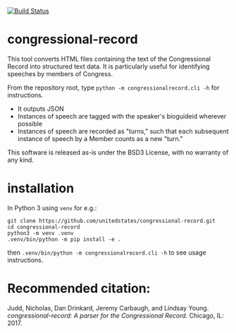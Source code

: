 [![Build Status](https://travis-ci.org/unitedstates/congressional-record.png)](https://travis-ci.org/unitedstates/congressional-record)

# congressional-record

This tool converts HTML files containing the text of the Congressional Record into structured text data. It is particularly useful for identifying speeches by members of Congress.

From the repository root, type `python -m congressionalrecord.cli -h` for instructions.

- It outputs JSON
- Instances of speech are tagged with the speaker's bioguideid wherever possible
- Instances of speech are recorded as "turns," such that each subsequent instance of speech by a Member counts as a new "turn."

This software is released as-is under the BSD3 License, with no warranty of any kind.

# installation

In Python 3 using `venv` for e.g.:

```
git clone https://github.com/unitedstates/congressional-record.git
cd congressional-record
python3 -m venv .venv
.venv/bin/python -m pip install -e .
```

then `.venv/bin/python -m congressionalrecord.cli -h` to see usage instructions.

# Recommended citation:

Judd, Nicholas, Dan Drinkard, Jeremy Carbaugh, and Lindsay Young. _congressional-record: A parser for the Congressional Record._ Chicago, IL: 2017.
